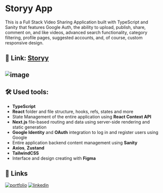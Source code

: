 
# Storyy App
This is a Full Stack Video Sharing Application built with TypeScript and Sanity that features Google Auth, the ability to upload, publish, share, comment on, and like videos, advanced search functionality, category filtering, profile pages, suggested accounts, and, of course, custom responsive design.

## 🔗 Link: [Storyy](https://storyy-app.vercel.app)
## ![image](https://i.ibb.co/gThGBg4/image-2022-12-06-16-37-44.png)
## 🛠 Used tools:
* **TypeScript**
* **React** folder and file structure, hooks, refs, states and more
* State Management of the entire application using **React Context API**
* **Next.js** file-based routing and data using server-side rendering and static generation
* **Google Identity** and **OAuth** integration to log in and register users using Google
* Entire application backend content management using **Sanity**
* **Axios**, **Zustand**
* **TailwindCSS**
* Interface and design creating with **Figma**



## 🔗 Links
[![portfolio](https://img.shields.io/badge/my_portfolio-000?style=for-the-badge&logo=ko-fi&logoColor=white)](https://olhachumak.vercel.app)
[![linkedin](https://img.shields.io/badge/linkedin-0A66C2?style=for-the-badge&logo=linkedin&logoColor=white)](https://www.linkedin.com/in/olha-chumak)


